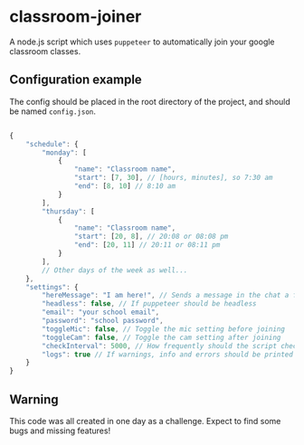 # classroom-joiner

A node.js script which uses `puppeteer` to automatically join your google classroom classes.


## Configuration example

The config should be placed in the root directory of the project, and should be named `config.json`.

```js

{
    "schedule": {
        "monday": [
            {
                "name": "Classroom name",
                "start": [7, 30], // [hours, minutes], so 7:30 am
                "end": [8, 10] // 8:10 am
            }
        ],
        "thursday": [
            {
                "name": "Classroom name",
                "start": [20, 8], // 20:08 or 08:08 pm
                "end": [20, 11] // 20:11 or 08:11 pm
            }
        ],
        // Other days of the week as well...
    },
    "settings": {
        "hereMessage": "I am here!", // Sends a message in the chat a few seconds after you join (NOT IMPLEMENTED)
        "headless": false, // If puppeteer should be headless
        "email": "your school email",
        "password": "school password",
        "toggleMic": false, // Toggle the mic setting before joining
        "toggleCam": false, // Toggle the cam setting after joining
        "checkInterval": 5000, // How frequently should the script check if the classroom has a valid google meet link that can be joined
        "logs": true // If warnings, info and errors should be printed to the console
    }
}
```

## Warning

This code was all created in one day as a challenge. Expect to find some bugs and missing features! 